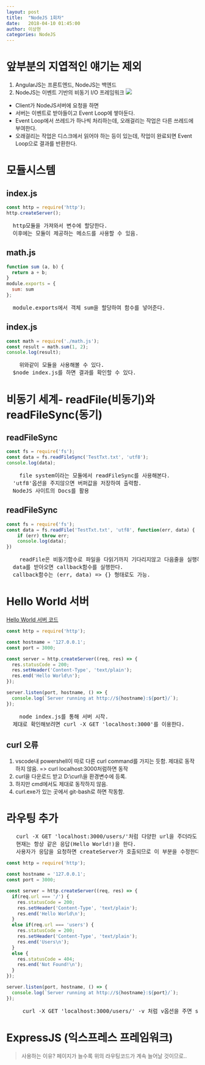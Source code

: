 ```yaml
---
layout: post
title:  "NodeJS 1회차"
date:   2018-04-10 01:45:00
author: 이상현
categories: NodeJS
---
```


# 앞부분의 지엽적인 얘기는 제외
1. AngularJS는 프론트엔드, NodeJS는 백엔드
2. NodeJS는 이벤트 기반의 비동기 I/O 프레임워크
<img src="{{ site.baseurl }}/assets/postImages/20180410/event.jpg"> <br>
- Client가 NodeJS서버에 요청을 하면
- 서버는 이벤트로 받아들이고 Event Loop에 쌓아둔다.
- Event Loop에서 쓰레드가 하나씩 처리하는데, 오래걸리는 작업은 다른 쓰레드에 부여한다.
- 오래걸리는 작업은 디스크에서 읽어야 하는 등이 있는데, 작업이 완료되면 Event Loop으로 결과를 반환한다.

# 모듈시스템
## index.js
```js
const http = require('http');
http.createServer();
```
<pre>
  http모듈을 가져와서 변수에 할당한다.
  이후에는 모듈이 제공하는 메소드를 사용할 수 있음.
</pre>

## math.js
```js
function sum (a, b) {
  return a + b;
}
module.exports = {
  sum: sum
};
```
<pre>
  module.exports에서 객체 sum을 할당하여 함수를 넣어준다.
</pre>

## index.js
```js
const math = require('./math.js');
const result = math.sum(1, 2);
console.log(result);
```
<pre>
	위와같이 모듈을 사용해볼 수 있다.
  $node index.js를 하면 결과를 확인할 수 있다.
</pre>

# 비동기 세계- readFile(비동기)와 readFileSync(동기)
## readFileSync
```js
const fs = require('fs');
const data = fs.readFileSync('TestTxt.txt', 'utf8');
console.log(data);
```
<pre>
	file system이라는 모듈에서 readFileSync를 사용해본다.
  'utf8'옵션을 주지않으면 버퍼값을 저장하여 출력함.
  NodeJS 사이트의 Docs를 활용
</pre>

## readFileSync
```js
const fs = require('fs');
const data = fs.readFile('TestTxt.txt', 'utf8', function(err, data) {
    if (err) throw err;
    console.log(data);
})
```
<pre>
	readFile은 비동기함수로 파일을 다읽기까지 기다리지않고 다음줄을 실행하며,
  data를 받아오면 callback함수를 실행한다.
  callback함수는 (err, data) => {} 형태로도 가능.
</pre>

# Hello World 서버
[Hello World 서버 코드](https://nodejs.org/dist/latest-v6.x/docs/api/synopsis.html)
```js
const http = require('http');

const hostname = '127.0.0.1';
const port = 3000;

const server = http.createServer((req, res) => {
  res.statusCode = 200;
  res.setHeader('Content-Type', 'text/plain');
  res.end('Hello World\n');
});

server.listen(port, hostname, () => {
  console.log(`Server running at http://${hostname}:${port}/`);
});
```
<pre>
	node index.js를 통해 서버 시작.
  제대로 확인해보려면 curl -X GET 'localhost:3000'를 이용한다.
</pre>

## curl 오류
1. vscode내 powershell이 따로 다른 curl command를 가지는 듯함. 제대로 동작하지 않음. => curl localhost:3000처럼하면 동작
2. curl을 다운로드 받고 D:\curl\을 환경변수에 등록.
3. 하지만 cmd에서도 제대로 동작하지 않음.
4. curl.exe가 있는 곳에서 git-bash로 하면 작동함.

# 라우팅 추가
<pre>
   curl -X GET 'localhost:3000/users/'처럼 다양한 url을 주더라도
   현재는 항상 같은 응답(Hello World!)을 한다.
   사용자가 응답을 요청하면 createServer가 호출되므로 이 부분을 수정한다.
</pre>
```js
const http = require('http');

const hostname = '127.0.0.1';
const port = 3000;

const server = http.createServer((req, res) => {
  if(req.url === '/') {
    res.statusCode = 200;
    res.setHeader('Content-Type', 'text/plain');
    res.end('Hello World\n');
  }
  else if(req.url === 'users') {
    res.statusCode = 200;
    res.setHeader('Content-Type', 'text/plain');
    res.end('Users\n');
  }
  else {
    res.statusCode = 404;
    res.end('Not Found!\n');
  }
});

server.listen(port, hostname, () => {
  console.log(`Server running at http://${hostname}:${port}/`);
});
```
<pre>
	 curl -X GET 'localhost:3000/users/' -v 처럼 v옵션을 주면 statusCode도 확인가능하다.
</pre>

# ExpressJS (익스프레스 프레임워크)
> 사용하는 이유? 페이지가 늘수록 위의 라우팅코드가 계속 늘어날 것이므로..
